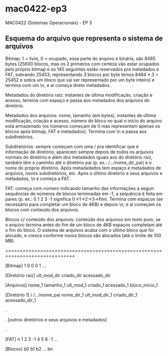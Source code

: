 # mac0422-ep3
MAC0422 (Sistemas Operacionais) - EP 3

## Esquema do arquivo que representa o sistema de arquivos

Bitmap: 1 = livre, 0 = ocupado, essa parte do arquivo é binária, são 8485 bytes (25600 blocos, mas os 2 primeiros com certeza vão estar ocupados pelo próprio bitmap e os 145 seguintes estão reservados pra metadados e FAT, sobrando 25453; representando 3 blocos por byte temos 8484 \* 3 = 25452 e sobra um bloco que vai ser representado por um byte inteiro) e termina com um \n, e aí começa direto metadados.

Metadados do diretório raiz: instantes de última modificação, criação e acesso, termina com espaço e passa aos metadados dos arquivos do diretório.

Metadados dos arquivos: nome, tamanho (em bytes), instantes de última modificação, criação e acesso, número do bloco no qual o início do arquivo está armazenado (os números começam de 0 mas representam apenas os blocos após bitmap, FAT e metadados). Termina com \n e passa aos subdiretórios.

Subdiretórios: sempre começam com uma / pra identificar que é informação de diretório; aparecem sempre depois de todos os arquivos normais do diretório e além dos metadados iguais aos do diretório raiz, também têm o caminho até o diretório pai (p. ex.: /.../nome_dir_pai) e o nome do próprio diretório. Após metadadados tem espaço e metadados de arquivos, novos subdiretórios, etc. Após o último diretório e seus arquivos e metadados, \n e começa a FAT.

FAT: começa com número indicando tamanho das informações a seguir: sequências de números de blocos terminadas em -1, a sequência é feita em pares (p. ex.: 0 1 2 3 -1 significa 0->1->2->3->fim). Termina com espaços (se necessário para completar um bloco de 4KB) e depois \n, e aí começam os blocos com conteúdo dos arquivos.

Blocos c/ conteúdo dos arquivos: conteúdo dos arquivos em texto puro, se o arquivo termina antes do fim de um bloco de 4KB espaços completam até o fim do bloco. O sistema de arquivos acaba com o último bloco que foi alocado, e cresce conforme novos blocos são alocados (até o limite de 100 MB).

==============================================================================

[Bitmap] 1 0 0 0 1 ...

[Diretório raiz] ult\_mod\_dir criado\_dir acessado\_dir

[Arquivos] nome\_1 tamanho\_1 ult\_mod\_1 criado\_1 acessado\_1 bloco\_inicio\_1

[Diretório 1] / /.../nome\_pai nome\_dir\_1 ult\_mod\_dir\_1 criado\_dir\_1 acessado\_dir\_1

.

. [outros diretórios e seus arquivos e metadados]

.

[FAT] n 1 2 3 -1 4 5 6 -1 ...

[Blocos] b0 b1 b2 ... bn
